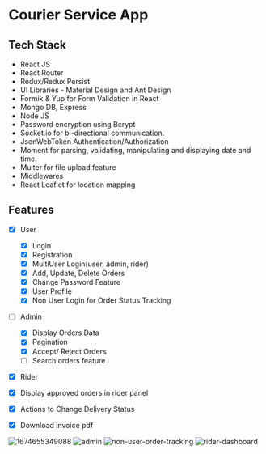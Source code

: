 # Courier Service App


## Tech Stack

* React JS
* React Router
* Redux/Redux Persist
* UI Libraries - Material Design and Ant Design
* Formik & Yup for Form Validation in React
* Mongo DB, Express
* Node JS
* Password encryption using Bcrypt
* Socket.io for bi-directional communication.
* JsonWebToken Authentication/Authorization
* Moment for parsing, validating, manipulating and displaying date and time.
* Multer for file upload feature
* Middlewares
* React Leaflet for location mapping

## Features
- [x] User
  - [x] Login
  - [x] Registration
  - [x] MultiUser Login(user, admin, rider)
  - [x] Add, Update, Delete Orders
  - [x] Change Password Feature
  - [x] User Profile
  - [x] Non User Login for Order Status Tracking
- [ ] Admin
  - [x] Display Orders Data
  - [x] Pagination
  - [x] Accept/ Reject Orders
  - [ ] Search orders feature
 - [x] Rider
  - [x] Display approved orders in rider panel
  - [x] Actions to Change Delivery Status
  - [x] Download invoice pdf
  

![1674655349088](https://user-images.githubusercontent.com/54535708/214583709-029c6a23-34d1-4627-b3e4-1c23d5705061.png)
![admin](https://user-images.githubusercontent.com/54535708/217307278-0a453aa0-d7b7-49de-b96e-b98c26302b46.png)
![non-user-order-tracking](https://user-images.githubusercontent.com/54535708/217307297-d758e9e0-bdcc-4115-95ab-88ef03de3ebc.png)
![rider-dashboard](https://user-images.githubusercontent.com/54535708/217307301-343c8bcc-0bf3-4d14-bd54-f1e0b40359b8.png)

